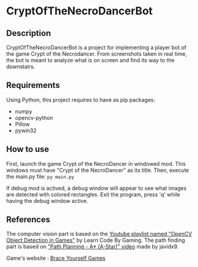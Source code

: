 # CryptOfTheNecroDancerBot

## Description

CryptOfTheNecroDancerBot is a project for implementing a player bot of the game Crypt of the Necrodancer.
From screenshots taken in real time, the bot is meant to analyze what is on screen and find its way to the downstairs.

## Requirements

Using Python, this project requires to have as pip packages:
- numpy
- opencv-python
- Pillow
- pywin32

## How to use

First, launch the game Crypt of the NecroDancer in windowed mod. This windows must have "Crypt of the NecroDancer" as its title.
Then, execute the main.py file:
`py main.py`

If debug mod is actived, a debug window will appear to see what images are detected with colored rectangles.
Exit the program, press 'q' while having the debug window active.

## References

The computer vision part is based on the [Youtube playlist named "OpenCV Object Detection in Games"](https://youtube.com/playlist?list=PL1m2M8LQlzfKtkKq2lK5xko4X-8EZzFPI) by Learn Code By Gaming.
The path finding part is based on ["Path Planning - A* (A-Star)" video](https://youtu.be/icZj67PTFhc) made by javidx9.

Game's website : [Brace Yourself Games](https://braceyourselfgames.com/crypt-of-the-necrodancer/)